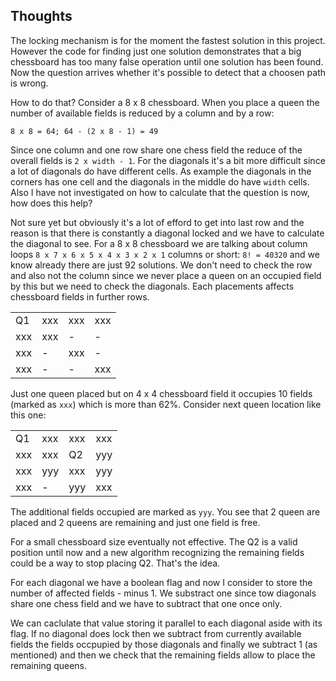 ## Thoughts

The locking mechanism is for the moment the fastest solution
in this project. However the code for finding just one solution
demonstrates that a big chessboard has too many false operation
until one solution has been found. Now the question arrives whether
it's possible to detect that a choosen path is wrong.

How to do that? Consider a 8 x 8 chessboard. When you place a queen
the number of available fields is reduced by a column and by a row:

```
8 x 8 = 64; 64 - (2 x 8 - 1) = 49
```` 

Since one column and one row share one chess field the reduce of
the overall fields is `2 x width - 1`. For the diagonals it's a bit more
difficult since a lot of diagonals do have different cells. As
example the diagonals in the corners has one cell and the diagonals
in the middle do have `width` cells. Also I have not investigated on
how to calculate that the question is now, how does this help?

Not sure yet but obviously it's a lot of efford to get into last
row and the reason is that there is constantly a diagonal locked
and we have to calculate the diagonal to see. For a 8 x 8
chessboard we are talking about column loops `8 x 7 x 6 x 5 x 4 x 3 x 2 x 1`
columns or short: `8! = 40320` and we know already there are just
92 solutions. We don't need to check the row and also not the column
since we never place a queen on an occupied field by this but we 
need to check the diagonals. Each placements affects chessboard fields
in further rows.

|     |     |     |     |
| --- | --- | --- | --- |
| Q1  | xxx | xxx | xxx |
| xxx | xxx | -   | -   |
| xxx | -   | xxx | -   |
| xxx | -   | -   | xxx |

Just one queen placed but on 4 x 4 chessboard field it occupies
10 fields (marked as `xxx`) which is more than 62%. Consider
next queen location like this one:

|     |     |     |     |
| --- | --- | --- | --- |
| Q1  | xxx | xxx | xxx |
| xxx | xxx | Q2  | yyy |
| xxx | yyy | xxx | yyy |
| xxx | -   | yyy | xxx |

The additional fields occupied are marked as `yyy`.
You see that 2 queen are placed and 2 queens are remaining and
just one field is free.

For a small chessboard size eventually not effective.
The Q2 is a valid position until now and a new algorithm recognizing
the remaining fields could be a way to stop placing Q2. That's the idea.

For each diagonal we have a boolean flag and now I consider to store the
number of affected fields - minus 1. We substract one since tow diagonals
share one chess field and we have to subtract that one once only.

We can caclulate that value storing it parallel to each diagonal aside 
with its flag. If no diagonal does lock then we subtract from currently
available fields the fields occpupied by those diagonals and finally 
we subtract 1 (as mentioned) and then we check that the remaining fields
allow to place the remaining queens.
